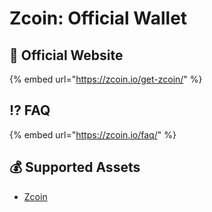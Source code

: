 # Zcoin: Official Wallet

## :rocket: Official Website

{% embed url="https://zcoin.io/get-zcoin/" %}

## :interrobang: FAQ

{% embed url="https://zcoin.io/faq/" %}

## :moneybag: Supported Assets

* [Zcoin](../../coins/xzc/)
